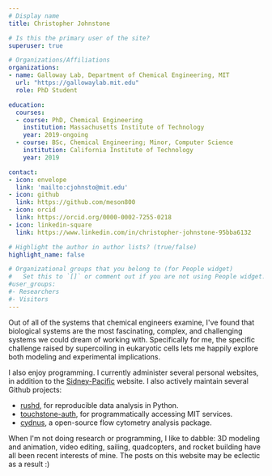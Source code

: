 ```yaml
---
# Display name
title: Christopher Johnstone

# Is this the primary user of the site?
superuser: true

# Organizations/Affiliations
organizations:
- name: Galloway Lab, Department of Chemical Engineering, MIT
  url: "https://gallowaylab.mit.edu"
  role: PhD Student

education:
  courses:
  - course: PhD, Chemical Engineering
    institution: Massachusetts Institute of Technology
    year: 2019-ongoing
  - course: BSc, Chemical Engineering; Minor, Computer Science
    institution: California Institute of Technology
    year: 2019

contact:
- icon: envelope
  link: 'mailto:cjohnsto@mit.edu'
- icon: github
  link: https://github.com/meson800
- icon: orcid
  link: https://orcid.org/0000-0002-7255-0218
- icon: linkedin-square
  link: https://www.linkedin.com/in/christopher-johnstone-95bba6132

# Highlight the author in author lists? (true/false)
highlight_name: false

# Organizational groups that you belong to (for People widget)
#   Set this to `[]` or comment out if you are not using People widget.
#user_groups:
#- Researchers
#- Visitors
---
```


Out of all of the systems that chemical engineers
examine, I've found that biological systems are the most fascinating, complex, and challenging systems
we could dream of working with. Specifically for me, the specific challenge raised by supercoiling in eukaryotic cells
lets me happily explore both modeling and experimental implications.

I also enjoy programming. I currently administer several personal websites, in addition to the [Sidney-Pacific](https://sidpac.mit.edu) website. I also actively maintain several Github projects:

- [rushd](https://github.com/GallowayLabMIT/rushd), for reproducible data analysis in Python.
- [touchstone-auth](https://github.com/meson800/touchstone-auth), for programmatically accessing MIT services.
- [cydnus](https://github.com/meson800/cydnus), a open-source flow cytometry analysis package.


When I'm not doing research or programming, I like to dabble: 3D modeling and animation, video editing, sailing, quadcopters, and rocket building have all been recent interests of mine. The posts on this website may be eclectic as a result :)